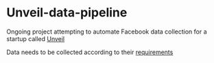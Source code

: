 # Unveil-data-pipeline
Ongoing project attempting to automate Facebook data collection for a startup called [Unveil](https://unveil-data.com/)

Data needs to be collected according to their [requirements](https://unveil-data.com/facebook-file-upload/)
